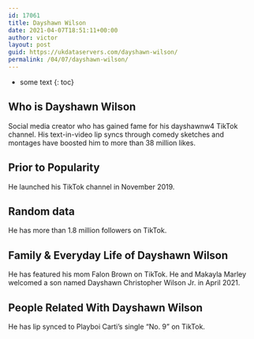 ```yaml
---
id: 17061
title: Dayshawn Wilson
date: 2021-04-07T18:51:11+00:00
author: victor
layout: post
guid: https://ukdataservers.com/dayshawn-wilson/
permalink: /04/07/dayshawn-wilson/
---
```


* some text
{: toc}


## Who is Dayshawn Wilson



Social media creator who has gained fame for his dayshawnw4 TikTok channel. His text-in-video lip syncs through comedy sketches and montages have boosted him to more than 38 million likes.

                
                
                
## Prior to Popularity



He launched his TikTok channel in November 2019.

                
                
                
## Random data



He has more than 1.8 million followers on TikTok. 

                
                
                
## Family & Everyday Life of Dayshawn Wilson



He has featured his mom Falon Brown on TikTok. He and Makayla Marley welcomed a son named Dayshawn Christopher Wilson Jr. in April 2021.

                
                
                
## People Related With Dayshawn Wilson



He has lip synced to Playboi Carti&#8217;s single &#8220;No. 9&#8221; on TikTok.

                
              
            
          
          
          